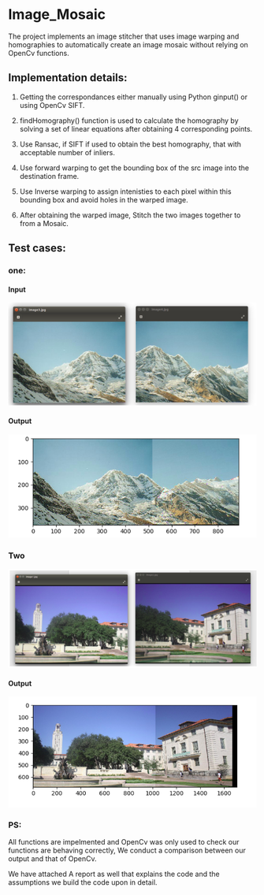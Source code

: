 # Image_Mosaic
The project implements an image stitcher that uses image warping and homographies to automatically create an image mosaic without relying on OpenCv functions.

## Implementation details:
  1) Getting the correspondances either manually using Python ginput() or using OpenCv SIFT.

 2) findHomography() function is used to calculate the homography by solving a set of linear equations after obtaining 4 corresponding points.

 3) Use Ransac, if SIFT if used to obtain the best homography, that with acceptable number of inliers.

4) Use forward warping to get the bounding box of the src image into the destination frame.

5) Use Inverse warping to assign intenisties to each pixel within this bounding box and avoid holes in the warped image.

6) After obtaining the warped image, Stitch the two images together to from a Mosaic.

## Test cases:

### one:
#### Input
![input images](./ReadMe_tests/test.png)

#### Output
![output images](./ReadMe_tests/output.png)

### Two
![input images](./ReadMe_tests/test2.png)

#### Output
![output images](./ReadMe_tests/output2.png)

### PS:
 All functions are impelmented and OpenCv was only used to check our functions are behaving correctly, We conduct a comparison between our output and that of OpenCv.

 We have attached A report as well that explains the code and the assumptions we build the code upon in detail.
